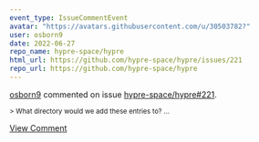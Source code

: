 ```yaml
---
event_type: IssueCommentEvent
avatar: "https://avatars.githubusercontent.com/u/30503782?"
user: osborn9
date: 2022-06-27
repo_name: hypre-space/hypre
html_url: https://github.com/hypre-space/hypre/issues/221
repo_url: https://github.com/hypre-space/hypre
---
```


<a href='https://github.com/osborn9' target='_blank'>osborn9</a> commented on issue <a href='https://github.com/hypre-space/hypre/issues/221' target='_blank'>hypre-space/hypre#221</a>.

<small>> What directory would we add these entries to?...</small>

<a href='https://github.com/hypre-space/hypre/issues/221' target='_blank'>View Comment</a>